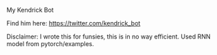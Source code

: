 My Kendrick Bot 

Find him here: https://twitter.com/kendrick_bot

Disclaimer: I wrote this for funsies, this is in no way efficient. Used RNN model from pytorch/examples.